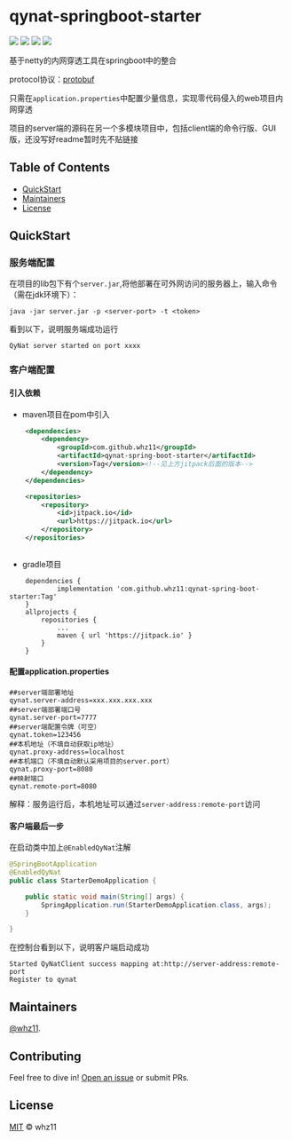 # qynat-springboot-starter

[![](https://img.shields.io/static/v1?label=qynat&message=springboot&color=important)](https://github.com/whz11/qynat-spring-boot-starter/)
[![](https://img.shields.io/static/v1?label=protocol&message=protobuf&color=ff69b4)](https://developers.google.cn/protocol-buffers?hl=zh-cn)
[![](https://img.shields.io/static/v1?label=license&message=MIT&color=informational)](https://github.com/whz11/qynat-spring-boot-starter/blob/master/LICENSE)
[![](https://jitpack.io/v/whz11/qynat-spring-boot-starter.svg)](https://jitpack.io/#whz11/qynat-spring-boot-starter)
 

基于netty的内网穿透工具在springboot中的整合

protocol协议：[protobuf](https://developers.google.cn/protocol-buffers?hl=zh-cn)

只需在`application.properties`中配置少量信息，实现零代码侵入的web项目内网穿透

项目的server端的源码在另一个多模块项目中，包括client端的命令行版、GUI版，还没写好readme暂时先不贴链接



## Table of Contents

- [QuickStart](https://github.com/whz11/qynat-spring-boot-starter/blob/master/README.md#QuickStart)
- [Maintainers](https://github.com/whz11/qynat-spring-boot-starter/blob/master/README.md#maintainers)
- [License](https://github.com/whz11/qynat-spring-boot-starter/blob/master/README.md#license)



## QuickStart

### 服务端配置

在项目的lib包下有个`server.jar`,将他部署在可外网访问的服务器上，输入命令（需在jdk环境下）：

```
java -jar server.jar -p <server-port> -t <token>
```

看到以下，说明服务端成功运行

```
QyNat server started on port xxxx
```

### 客户端配置

#### 引入依赖


* maven项目在pom中引入

```xml
    <dependencies>      
        <dependency>
            <groupId>com.github.whz11</groupId>
            <artifactId>qynat-spring-boot-starter</artifactId>
            <version>Tag</version><!--见上方jitpack后面的版本-->
        </dependency>
    </dependencies>

    <repositories>
        <repository>
            <id>jitpack.io</id>
            <url>https://jitpack.io</url>
        </repository>
    </repositories>
 
```

* gradle项目

```properties
	dependencies {
	        implementation 'com.github.whz11:qynat-spring-boot-starter:Tag'
	}
	allprojects {
		repositories {
			...
			maven { url 'https://jitpack.io' }
		}
	}
```

#### 配置application.properties

```properties
##server端部署地址
qynat.server-address=xxx.xxx.xxx.xxx
##server端部署端口号
qynat.server-port=7777
##server端配置令牌（可空）
qynat.token=123456
##本机地址（不填自动获取ip地址）
qynat.proxy-address=localhost
##本机端口（不填自动默认采用项目的server.port）
qynat.proxy-port=8080
##映射端口
qynat.remote-port=8080
```

解释：服务运行后，本机地址可以通过`server-address:remote-port`访问

#### 客户端最后一步

在启动类中加上`@EnabledQyNat`注解

```java
@SpringBootApplication
@EnabledQyNat
public class StarterDemoApplication {

    public static void main(String[] args) {
        SpringApplication.run(StarterDemoApplication.class, args);
    }

}
```

在控制台看到以下，说明客户端启动成功

```
Started QyNatClient success mapping at:http://server-address:remote-port
Register to qynat
```



## Maintainers

[@whz11](https://github.com/whz11/).



## Contributing

Feel free to dive in! [Open an issue](https://github.com/whz11/qynat-spring-boot-starter/issues/new) or submit PRs.



## License

[MIT](https://github.com/whz11/qynat-springboot-starter/blob/master/LICENSE) © whz11

<details class="details-reset details-overlay details-overlay-dark" id="jumpto-line-details-dialog" style="box-sizing: border-box; display: block;"><summary data-hotkey="l" aria-label="Jump to line" role="button" style="box-sizing: border-box; display: list-item; cursor: pointer; list-style: none;"></summary></details>
